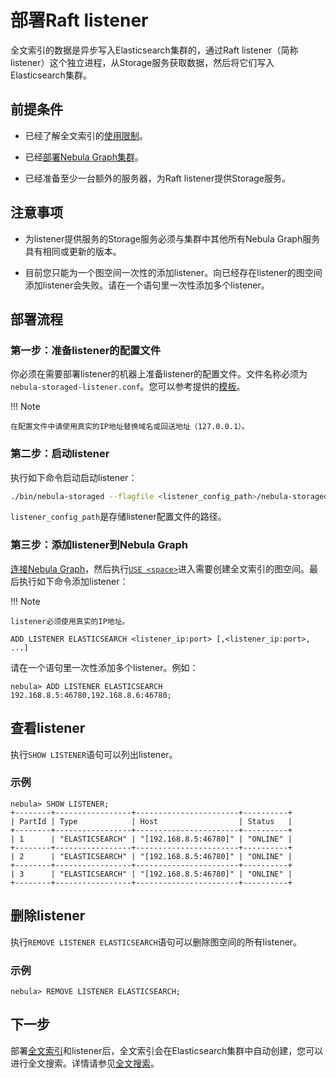 # 部署Raft listener

全文索引的数据是异步写入Elasticsearch集群的，通过Raft listener（简称listener）这个独立进程，从Storage服务获取数据，然后将它们写入Elasticsearch集群。

## 前提条件

- 已经了解全文索引的[使用限制](../../4.deployment-and-installation/6.deploy-text-based-index/1.text-based-index-restrictions.md)。

- 已经[部署Nebula Graph集群](../deploy-nebula-graph-cluster.md)。

- 已经准备至少一台额外的服务器，为Raft listener提供Storage服务。

## 注意事项

- 为listener提供服务的Storage服务必须与集群中其他所有Nebula Graph服务具有相同或更新的版本。

- 目前您只能为一个图空间一次性的添加listener。向已经存在listener的图空间添加listener会失败。请在一个语句里一次性添加多个listener。

## 部署流程

### 第一步：准备listener的配置文件

你必须在需要部署listener的机器上准备listener的配置文件。文件名称必须为`nebula-storaged-listener.conf`。您可以参考提供的[模板](https://github.com/vesoft-inc/nebula-storage/blob/master/conf/nebula-storaged-listener.conf.production)。

!!! Note

    在配置文件中请使用真实的IP地址替换域名或回送地址（127.0.0.1）。

### 第二步：启动listener

执行如下命令启动启动listener：

```bash
./bin/nebula-storaged --flagfile <listener_config_path>/nebula-storaged-listener.conf
```

`listener_config_path`是存储listener配置文件的路径。

### 第三步：添加listener到Nebula Graph

[连接Nebula Graph](../../2.quick-start/3.connect-to-nebula-graph.md)，然后执行[`USE <space>`](../../3.ngql-guide/9.space-statements/2.use-space.md)进入需要创建全文索引的图空间。最后执行如下命令添加listener：

!!! Note

    listener必须使用真实的IP地址。

```ngql
ADD LISTENER ELASTICSEARCH <listener_ip:port> [,<listener_ip:port>, ...]
```

请在一个语句里一次性添加多个listener。例如：

```ngql
nebula> ADD LISTENER ELASTICSEARCH 192.168.8.5:46780,192.168.8.6:46780;
```

## 查看listener

执行`SHOW LISTENER`语句可以列出listener。

### 示例

```ngql
nebula> SHOW LISTENER;
+--------+-----------------+-----------------------+----------+
| PartId | Type            | Host                  | Status   |
+--------+-----------------+-----------------------+----------+
| 1      | "ELASTICSEARCH" | "[192.168.8.5:46780]" | "ONLINE" |
+--------+-----------------+-----------------------+----------+
| 2      | "ELASTICSEARCH" | "[192.168.8.5:46780]" | "ONLINE" |
+--------+-----------------+-----------------------+----------+
| 3      | "ELASTICSEARCH" | "[192.168.8.5:46780]" | "ONLINE" |
+--------+-----------------+-----------------------+----------+
```

## 删除listener

执行`REMOVE LISTENER ELASTICSEARCH`语句可以删除图空间的所有listener。

### 示例

```ngql
nebula> REMOVE LISTENER ELASTICSEARCH;
```

## 下一步

部署[全文索引](2.deploy-es.md)和listener后，全文索引会在Elasticsearch集群中自动创建，您可以进行全文搜索。详情请参见[全文搜索](../../3.ngql-guide/15.full-text-index-statements/1.search-with-text-based-index.md)。